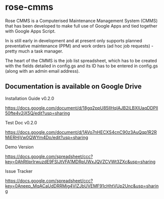 rose-cmms
=========

Rose CMMS is a Computerised Maintenance Management System (CMMS) that has been developed to make full use of Google Apps and tied together with Google Apps Script.

In is still early in development and at present only supports planned preventative maintenance (PPM) and work orders (ad hoc job requests) - pretty much a task manager. 

The heart of the CMMS is the job list spreadsheet, which has to be created with the fields detailed in config.gs and its ID has to be entered in config.gs (along with an admin email address).

Documentation is available on Google Drive
------------------------------------------

Installation Guide v0.2.0

https://docs.google.com/document/d/18gq2ppU85llHqIAJB2iLBXlUaqDDPll50fte4v2jX5Q/edit?usp=sharing

Test Doc v0.2.0

https://docs.google.com/document/d/1AVo7nHECXS4cnC90z3AuQqp1R2RMiERHjVw0QWYm4Do/edit?usp=sharing

Demo Version 

https://docs.google.com/spreadsheet/ccc?key=0AhRtIprIrwuzdE9FSlJtVFA1MDRpUWxJQVZCVWt3ZXc&usp=sharing

Issue Tracker

https://docs.google.com/spreadsheet/ccc?key=0Aneep_MqACaUdDRRMjg4VlZJbUVEMF91cHhtVUp2Unc&usp=sharing
